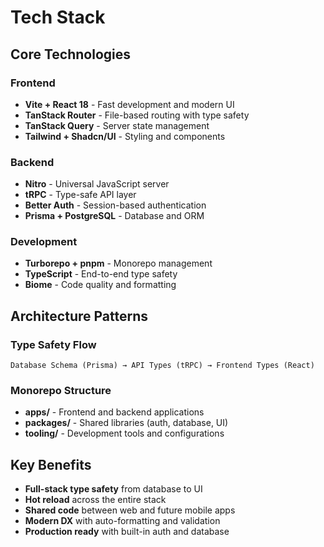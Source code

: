 # Tech Stack

## Core Technologies

### Frontend
- **Vite + React 18** - Fast development and modern UI
- **TanStack Router** - File-based routing with type safety
- **TanStack Query** - Server state management
- **Tailwind + Shadcn/UI** - Styling and components

### Backend
- **Nitro** - Universal JavaScript server
- **tRPC** - Type-safe API layer
- **Better Auth** - Session-based authentication
- **Prisma + PostgreSQL** - Database and ORM

### Development
- **Turborepo + pnpm** - Monorepo management
- **TypeScript** - End-to-end type safety
- **Biome** - Code quality and formatting

## Architecture Patterns

### Type Safety Flow
```
Database Schema (Prisma) → API Types (tRPC) → Frontend Types (React)
```

### Monorepo Structure
- **apps/** - Frontend and backend applications
- **packages/** - Shared libraries (auth, database, UI)
- **tooling/** - Development tools and configurations

## Key Benefits

- **Full-stack type safety** from database to UI
- **Hot reload** across the entire stack
- **Shared code** between web and future mobile apps
- **Modern DX** with auto-formatting and validation
- **Production ready** with built-in auth and database